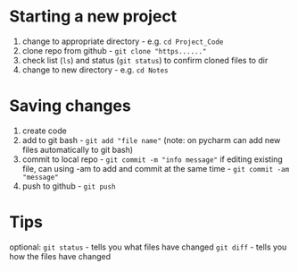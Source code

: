 # Starting a new project

1. change to appropriate directory - e.g. `cd Project_Code`
2. clone repo from github - `git clone "https......"`
3. check list (`ls`) and status (`git status`) to confirm cloned files to dir 
4. change to new directory - e.g. `cd Notes`

# Saving changes 

1. create code 
2. add to git bash - `git add "file name"`
	(note: on pycharm can add new files automatically to git bash)
3. commit to local repo - `git commit -m "info message"`
	if editing existing file, can using -am to add and commit at the same time - `git commit -am "message"`
4. push to github - `git push`

# Tips 

optional:
	`git status` - tells you what files have changed
	`git diff` - tells you how the files have changed